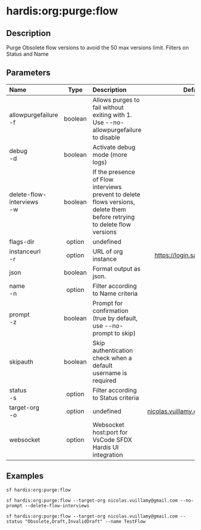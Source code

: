 <!-- This file has been generated with command 'sf hardis:doc:plugin:generate'. Please do not update it manually or it may be overwritten -->
# hardis:org:purge:flow

## Description

Purge Obsolete flow versions to avoid the 50 max versions limit. Filters on Status and Name

## Parameters

| Name                          |  Type   | Description                                                                                                              |              Default              | Required | Options |
|:------------------------------|:-------:|:-------------------------------------------------------------------------------------------------------------------------|:---------------------------------:|:--------:|:-------:|
| allowpurgefailure<br/>-f      | boolean | Allows purges to fail without exiting with 1. Use --no-allowpurgefailure to disable                                      |                                   |          |         |
| debug<br/>-d                  | boolean | Activate debug mode (more logs)                                                                                          |                                   |          |         |
| delete-flow-interviews<br/>-w | boolean | If the presence of Flow interviews prevent to delete flows versions, delete them before retrying to delete flow versions |                                   |          |         |
| flags-dir                     | option  | undefined                                                                                                                |                                   |          |         |
| instanceurl<br/>-r            | option  | URL of org instance                                                                                                      |  <https://login.salesforce.com>   |          |         |
| json                          | boolean | Format output as json.                                                                                                   |                                   |          |         |
| name<br/>-n                   | option  | Filter according to Name criteria                                                                                        |                                   |          |         |
| prompt<br/>-z                 | boolean | Prompt for confirmation (true by default, use --no-prompt to skip)                                                       |                                   |          |         |
| skipauth                      | boolean | Skip authentication check when a default username is required                                                            |                                   |          |         |
| status<br/>-s                 | option  | Filter according to Status criteria                                                                                      |                                   |          |         |
| target-org<br/>-o             | option  | undefined                                                                                                                | <nicolas.vuillamy.ext@vusion.com> |          |         |
| websocket                     | option  | Websocket host:port for VsCode SFDX Hardis UI integration                                                                |                                   |          |         |

## Examples

```shell
sf hardis:org:purge:flow
```

```shell
sf hardis:org:purge:flow --target-org nicolas.vuillamy@gmail.com --no-prompt --delete-flow-interviews
```

```shell
sf hardis:org:purge:flow --target-org nicolas.vuillamy@gmail.com --status "Obsolete,Draft,InvalidDraft" --name TestFlow
```


